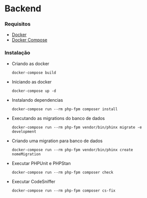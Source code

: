 # Backend

### Requisitos

- [Docker](https://docs.docker.com/install/linux/docker-ce/ubuntu/)
- [Docker Compose](https://docs.docker.com/compose/install/)

### Instalação

- Criando as docker
    
    `docker-compose build`
    
- Iniciando as docker

    `docker-compose up -d`
    
- Instalando dependencias
   
   `docker-compose run --rm php-fpm composer install`
   
- Executando as migrations do banco de dados

    `docker-compose run --rm php-fpm vendor/bin/phinx migrate -e development`

- Criando uma migration para banco de dados

  `docker-compose run --rm php-fpm vendor/bin/phinx create nomeMigration`

- Executar PHPUnit e PHPStan

  `docker-compose run --rm php-fpm composer check`

- Executar CodeSniffer

  `docker-compose run --rm php-fpm composer cs-fix`
